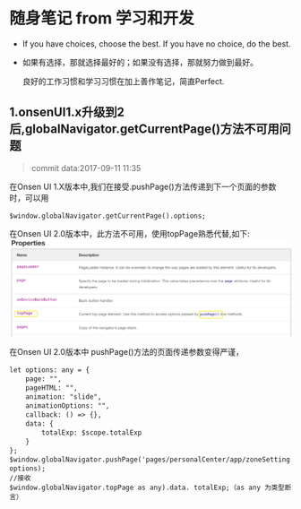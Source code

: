 # 随身笔记 from 学习和开发

- If you have choices, choose the best. If you have no choice, do the best.
- 如果有选择，那就选择最好的；如果没有选择，那就努力做到最好。

  良好的工作习惯和学习习惯在加上善作笔记，简直Perfect.

## 1.onsenUI1.x升级到2后,globalNavigator.getCurrentPage()方法不可用问题

> commit data:2017-09-11 11:35

在Onsen UI 1.X版本中,我们在接受.pushPage()方法传递到下一个页面的参数时，可以用

```
$window.globalNavigator.getCurrentPage().options;
```

在Onsen UI 2.0版本中，此方法不可用，使用topPage熟悉代替,如下: ![](1.1.Images/2017-09/topPage.png)

在Onsen UI 2.0版本中 pushPage()方法的页面传递参数变得严谨，

```
let options: any = {
    page: "",
    pageHTML: "",
    animation: "slide",
    animationOptions: "",
    callback: () => {},
    data: {
        totalExp: $scope.totalExp
    }
};
$window.globalNavigator.pushPage('pages/personalCenter/app/zoneSetting.html', options);
//接收
$window.globalNavigator.topPage as any).data. totalExp;（as any 为类型断言）
```
